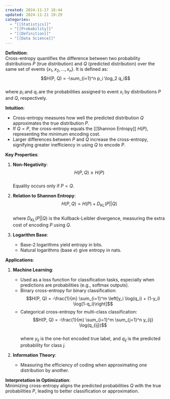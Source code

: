 ```yaml
---
created: 2024-11-17 18:44
updated: 2024-11-21 19:29
categories:
  - "[[Statistics]]"
  - "[[Probability]]"
  - "[[Definition]]"
  - "[[Data Science]]"
---
```

**Definition**:  
Cross-entropy quantifies the difference between two probability distributions $P$ (true distribution) and $Q$ (predicted distribution) over the same set of events $\{x_1, x_2, \dots, x_n\}$. It is defined as:  
$$H(P, Q) = -\sum_{i=1}^n p_i \log_2 q_i$$  
where $p_i$ and $q_i$ are the probabilities assigned to event $x_i$ by distributions $P$ and $Q$, respectively.

**Intuition**:  
- Cross-entropy measures how well the predicted distribution $Q$ approximates the true distribution $P$.  
- If $Q = P$, the cross-entropy equals the [[Shannon Entropy]] $H(P)$, representing the minimum encoding cost.  
- Larger differences between $P$ and $Q$ increase the cross-entropy, signifying greater inefficiency in using $Q$ to encode $P$.  

**Key Properties**:  
1. **Non-Negativity**:  
   $$H(P, Q) \geq H(P)$$  
   Equality occurs only if $P = Q$.  

2. **Relation to Shannon Entropy**:  
   $$H(P, Q) = H(P) + D_{\text{KL}}(P || Q)$$  
   where $D_{\text{KL}}(P || Q)$ is the Kullback-Leibler divergence, measuring the extra cost of encoding $P$ using $Q$.  

3. **Logarithm Base**:  
   - Base-2 logarithms yield entropy in bits.  
   - Natural logarithms (base $e$) give entropy in nats.

**Applications**:  
1. **Machine Learning**:  
   - Used as a loss function for classification tasks, especially when predictions are probabilities (e.g., softmax outputs).  
   - Binary cross-entropy for binary classification:  
     $$H(P, Q) = -\frac{1}{m} \sum_{i=1}^m \left[y_i \log(q_i) + (1-y_i) \log(1-q_i)\right]$$  
   - Categorical cross-entropy for multi-class classification:  
     $$H(P, Q) = -\frac{1}{m} \sum_{i=1}^m \sum_{j=1}^n y_{ij} \log(q_{ij})$$  
     where $y_{ij}$ is the one-hot encoded true label, and $q_{ij}$ is the predicted probability for class $j$.  

2. **Information Theory**:  
   - Measuring the efficiency of coding when approximating one distribution by another.  

**Interpretation in Optimization**:  
Minimizing cross-entropy aligns the predicted probabilities $Q$ with the true probabilities $P$, leading to better classification or approximation.